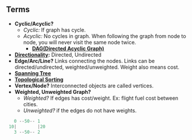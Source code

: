   ## Terms
  - **Cyclic/Acyclic?** 
    - *Cyclic:* If graph has cycle.  
    - *Acyclic:* No cycles in graph. When following the graph from node to node, you will never visit the same node twice.
      - **[DAG(Directed Acyclic Graph)](DAG)**
  - **[Directionality](Directionality):** Directed, Undirected
  - **Edge/Arc/Line?** Links connecting the nodes. Links can be directed/undirected, weighted/unweighted. Weight also means cost.
  - **[Spanning Tree](Spanning_Tree)**
  - **[Topological Sorting](Topological_Sorting)**
  - **Vertex/Node?** Interconnected objects are called vertices.
  - **Weighted, Unweighted Graph?** 
    - *Weighted?* If edges has cost/weight. Ex: flight fuel cost between cities.        
    - *Unweighted?* if the edges do not have weights.
```c
   0 --50-- 1
 10|        |20
   3 --50-- 2
```

